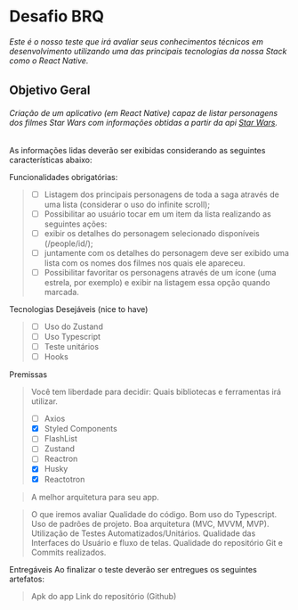# Desafio BRQ

###### Este é o nosso teste que irá avaliar seus conhecimentos técnicos em desenvolvimento utilizando uma das principais tecnologias da nossa Stack como o React Native.

## Objetivo Geral

###### Criação de um aplicativo (em React Native) capaz de listar personagens dos filmes Star Wars com informações obtidas a partir da api [Star Wars](https://swapi.dev/).

As informações lidas deverão ser exibidas considerando as seguintes características abaixo:

Funcionalidades obrigatórias:

> - [ ] Listagem dos principais personagens de toda a saga através de uma lista (considerar o uso do infinite scroll);
> - [ ] Possibilitar ao usuário tocar em um item da lista realizando as seguintes ações:
> - [ ] exibir os detalhes do personagem selecionado disponíveis (/people/id/);
> - [ ] juntamente com os detalhes do personagem deve ser exibido uma lista com os nomes dos filmes nos quais ele apareceu.
> - [ ] Possibilitar favoritar os personagens através de um ícone (uma estrela, por exemplo) e exibir na listagem essa opção quando marcada.

Tecnologias Desejáveis (nice to have)

> - [ ] Uso do Zustand
> - [ ] Uso Typescript
> - [ ] Teste unitários
> - [ ] Hooks

Premissas

> Você tem liberdade para decidir:
> Quais bibliotecas e ferramentas irá utilizar.
>
> - [ ] Axios
> - [x] Styled Components
> - [ ] FlashList
> - [ ] Zustand
> - [ ] Reactron
> - [x] Husky
> - [x] Reactotron

> A melhor arquitetura para seu app.

> O que iremos avaliar
> Qualidade do código.
> Bom uso do Typescript.
> Uso de padrões de projeto.
> Boa arquitetura (MVC, MVVM, MVP).
> Utilização de Testes Automatizados/Unitários.
> Qualidade das Interfaces do Usuário e fluxo de telas.
> Qualidade do repositório Git e Commits realizados.

Entregáveis
Ao finalizar o teste deverão ser entregues os seguintes artefatos:

> Apk do app
> Link do repositório (Github)
